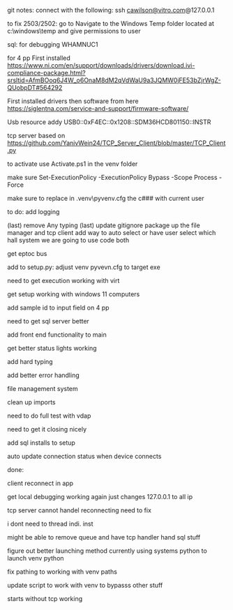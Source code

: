 git notes: 
connect with the following:
ssh cawilson@vitro.com@127.0.0.1

to fix 2503/2502:
go to Navigate to the Windows Temp folder located at c:\windows\temp and give permissions to user

sql: for debugging
WHAMNUC1

for 4 pp
First installed
https://www.ni.com/en/support/downloads/drivers/download.ivi-compliance-package.html?srsltid=AfmBOoq6J4W_o6OnaM8dM2qVdWaU9a3JQMW0jFE53bZjrWgZ-QUobpDT#564292

First installed drivers then software from here
https://siglentna.com/service-and-support/firmware-software/ 


Usb resource addy
USB0::0xF4EC::0x1208::SDM36HCD801150::INSTR

tcp server based on 
https://github.com/YanivWein24/TCP_Server_Client/blob/master/TCP_Client.py

to activate use Activate.ps1 in the venv folder

make sure Set-ExecutionPolicy -ExecutionPolicy Bypass -Scope Process -Force

make sure to replace in .venv\pyvenv.cfg the c### with current user


to do:
add logging

(last) remove Any typing
(last) update gitignore
package up the file manager and tcp client 
add way to auto select or have user select which hall system we are going to use
code both

get eptoc bus

add to setup.py:
    adjust venv pyvevn.cfg to target exe

need to get execution working with virt 

get setup working with windows 11 computers

add sample id to input field on 4 pp

need to get sql server better

add front end functionality to main

get better status lights working

add hard typing 

add better error handling

file management system

clean up imports

need to do full test with vdap



need to get it closing nicely

add sql installs to setup

auto update connection status when device connects

done:

client reconnect in app 


get local debugging working again just changes 127.0.0.1 to all ip

tcp server cannot handel reconnecting need to fix

i dont need to thread indi. inst 

might be able to remove queue and have tcp handler hand sql stuff

figure out better launching method currently using systems python to launch venv python

fix pathing to working with venv paths 


update script to work with venv to bypasss other stuff

starts without tcp working